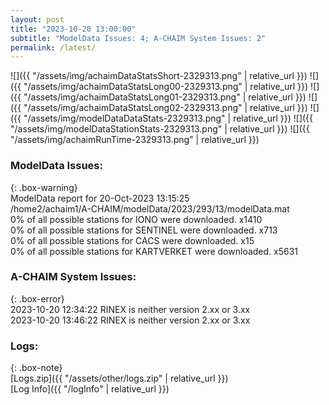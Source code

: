 ```yaml
---
layout: post
title: "2023-10-20 13:00:00"
subtitle: "ModelData Issues: 4; A-CHAIM System Issues: 2"
permalink: /latest/
---
```


![]({{ "/assets/img/achaimDataStatsShort-2329313.png" | relative_url }})
![]({{ "/assets/img/achaimDataStatsLong00-2329313.png" | relative_url }})
![]({{ "/assets/img/achaimDataStatsLong01-2329313.png" | relative_url }})
![]({{ "/assets/img/achaimDataStatsLong02-2329313.png" | relative_url }})
![]({{ "/assets/img/modelDataDataStats-2329313.png" | relative_url }})
![]({{ "/assets/img/modelDataStationStats-2329313.png" | relative_url }})
![]({{ "/assets/img/achaimRunTime-2329313.png" | relative_url }})


### ModelData Issues:  
  
{: .box-warning}  
 ModelData report for 20-Oct-2023 13:15:25   
 /home2/achaim1/A-CHAIM/modelData/2023/293/13/modelData.mat   
 0% of all possible stations for IONO were downloaded. x1410   
 0% of all possible stations for SENTINEL were downloaded. x713   
 0% of all possible stations for CACS were downloaded. x15   
 0% of all possible stations for KARTVERKET were downloaded. x5631   
  
### A-CHAIM System Issues:  
  
{: .box-error}  
2023-10-20 12:34:22 RINEX is neither version 2.xx or 3.xx  
2023-10-20 13:46:22 RINEX is neither version 2.xx or 3.xx  

### Logs:  
  
{: .box-note}  
[Logs.zip]({{ "/assets/other/logs.zip" | relative_url }})  
[Log Info]({{ "/logInfo" | relative_url }})  
